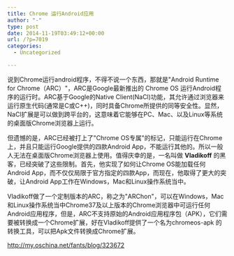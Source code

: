 ```yaml
---
title: Chrome 运行Android应用
author: "-"
type: post
date: 2014-11-19T03:49:12+00:00
url: /?p=7019
categories:
  - Uncategorized

---
```

说到Chrome运行android程序，不得不说一个东西，那就是"Android Runtime for Chrome（ARC）"，ARC是Google最新推出的 Chrome OS 运行Android程序的运行时。ARC基于Google的Native Client(NaCl)功能，其允许通过浏览器来运行原生代码(通常是C或C++)，同时具备Chrome所提供的同等安全性。显然，NaCl扩展是可以做到跨平台的，这意味着它能够在PC、Mac、以及Linux等系统的桌面版Chrome浏览器上运行。

但遗憾的是，ARC已经被打上了"Chrome OS专属"的标记，只能运行在Chrome上，并且只能运行Google提供的四款Android App，不能运行其他的。所以一般人无法在桌面版Chrome浏览器上使用。值得庆幸的是，一名叫做 **Vladikoff** 的黑客，已经突破了这些限制。首先，他实现了如何让Chrome OS能加载任何Android App，而不仅仅局限于官方指定的四款App，而现在，他取得了更大的突破，让Android App工作在Windows，Mac和Linux操作系统当中。

Vladikoff做了一个定制版本的ARC，称之为"ARChon"，可以在Windows，Mac和Linux操作系统当中Chrome37及以上版本的Chrome浏览器中可运行任何Android应用程序，但是，ARC不支持原始的Android应用程序包（APK），它们需要被转换成一个Chrome扩展，好在Vladikoff提供了一个名为chromeos-apk 的转换工具，可以把Apk文件转换成Chrome扩展。

http://my.oschina.net/fants/blog/323672